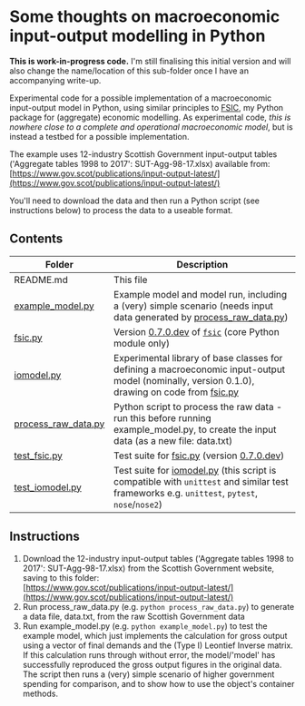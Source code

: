 # Some thoughts on macroeconomic input-output modelling in Python

**This is work-in-progress code.** I'm still finalising this initial version
and will also change the name/location of this sub-folder once I have an
accompanying write-up.

Experimental code for a possible implementation of a macroeconomic input-output
model in Python, using similar principles to
[FSIC](https://github.com/ChrisThoung/fsic), my Python package for (aggregate)
economic modelling. As experimental code, *this is nowhere close to a complete
and operational macroeconomic model*, but is instead a testbed for a possible
implementation.

The example uses 12-industry Scottish Government input-output tables
('Aggregate tables 1998 to 2017': SUT-Agg-98-17.xlsx) available from:  
[https://www.gov.scot/publications/input-output-latest/](https://www.gov.scot/publications/input-output-latest/)

You'll need to download the data and then run a Python script (see instructions
below) to process the data to a useable format.

## Contents

| Folder                                     | Description                                                                                                                                               |
| ------------------------------------------ | --------------------------------------------------------------------------------------------------------------------------------------------------------- |
| README.md                                  | This file                                                                                                                                                 |
| [example_model.py](example_model.py)       | Example model and model run, including a (very) simple scenario (needs input data generated by [process_raw_data.py](process_raw_data.py))                |
| [fsic.py](fsic.py)                         | Version [0.7.0.dev](https://github.com/ChrisThoung/fsic/tree/v0.7.0.dev) of [`fsic`](https://github.com/ChrisThoung/fsic) (core Python module only)       |
| [iomodel.py](iomodel.py)                   | Experimental library of base classes for defining a macroeconomic input-output model (nominally, version 0.1.0), drawing on code from [fsic.py](fsic.py)  |
| [process_raw_data.py](process_raw_data.py) | Python script to process the raw data - run this before running example_model.py, to create the input data (as a new file: data.txt)                      |
| [test_fsic.py](test_fsic.py)               | Test suite for [fsic.py](fsic.py) (version [0.7.0.dev](https://github.com/ChrisThoung/fsic/tree/v0.7.0.dev))                                              |
| [test_iomodel.py](test_iomodel.py)         | Test suite for [iomodel.py](iomodel.py) (this script is compatible with `unittest` and similar test frameworks e.g. `unittest`, `pytest`, `nose`/`nose2`) |

## Instructions

1. Download the 12-industry input-output tables ('Aggregate tables 1998 to
   2017': SUT-Agg-98-17.xlsx) from the Scottish Government website, saving to
   this folder:  
   [https://www.gov.scot/publications/input-output-latest/](https://www.gov.scot/publications/input-output-latest/)
2. Run process_raw_data.py (e.g. `python process_raw_data.py`) to generate a
   data file, data.txt, from the raw Scottish Government data
3. Run example_model.py (e.g. `python example_model.py`) to test the example
   model, which just implements the calculation for gross output using a vector
   of final demands and the (Type I) Leontief Inverse matrix. If this
   calculation runs through without error, the model/'model' has successfully
   reproduced the gross output figures in the original data. The script then
   runs a (very) simple scenario of higher government spending for comparison,
   and to show how to use the object's container methods.
